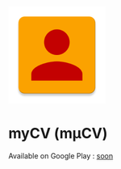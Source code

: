 ![GitHub Logo](/app/src/main/res/mipmap-xxxhdpi/ic_launcher.png)

# myCV (mµCV)

Available on Google Play :
[soon](https://play.google.com/store/apps/details?id=net.biospherecorp.mycv)

